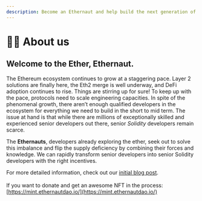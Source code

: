 ```yaml
---
description: Become an Ethernaut and help build the next generation of Ethereum developers.
---
```


# 🧑🚀 About us

## Welcome to the Ether, Ethernaut. <a href="#da0b" id="da0b"></a>

The Ethereum ecosystem continues to grow at a staggering pace. Layer 2 solutions are finally here, the Eth2 merge is well underway, and DeFi adoption continues to rise. Things are stirring up for sure! To keep up with the pace, protocols need to scale engineering capacities. In spite of the phenomenal growth, there aren’t enough qualified developers in the ecosystem for everything we need to build in the short to mid term. The issue at hand is that while there are millions of exceptionally skilled and experienced senior developers out there, senior _Solidity_ developers remain scarce.

The **Ethernauts**, developers already exploring the ether, seek out to solve this imbalance and flip the supply deficiency by combining their forces and knowledge. We can rapidly transform senior developers into senior Solidity developers with the right incentives.

For more detailed information, check out our [initial blog post](https://mirror.xyz/ethernautdao.eth/oGmj3vY9RyDA4gCCIx-Apw4JEjuexC-lPMKz\_JNm8zo).\
\
If you want to donate and get an awesome NFT in the process: [https://mint.ethernautdao.io/](https://mint.ethernautdao.io/)
